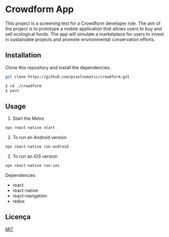 # Crowdform App 

This project is a screening test for a Crowdform developer role. The aim of the project is to prototype a mobile application that allows users to buy and sell ecological funds. The app will simulate a marketplace for users to invest in sustainable projects and promote environmental conservation efforts.

## Installation

Clone this repository and install the dependencies.

```bash
git clone https://github.com/pixelsomatic/crowdform.git
```

```bash
$ cd ./crowdform 
$ yarn
```

## Usage

1. Start the Metro

```bash
npx react-native start
```

2. To run an Android version

```bash
npx react-native run-android
```

2. To run an iOS version

```bash
npx react-native run-ios
```

Dependencies
- react
- react-native
- react-navigation
- redux


## Licença
[MIT](https://choosealicense.com/licenses/mit/)
